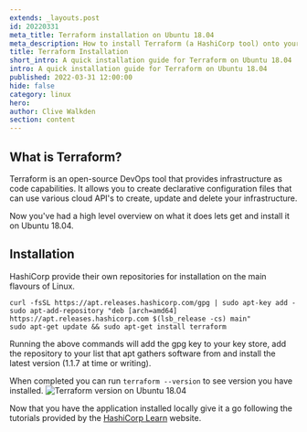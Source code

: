 ```yaml
---
extends: _layouts.post
id: 20220331
meta_title: Terraform installation on Ubuntu 18.04
meta_description: How to install Terraform (a HashiCorp tool) onto your Ubuntu system. 
title: Terraform Installation
short_intro: A quick installation guide for Terraform on Ubuntu 18.04
intro: A quick installation guide for Terraform on Ubuntu 18.04
published: 2022-03-31 12:00:00
hide: false
category: linux
hero:
author: Clive Walkden
section: content
---
```


## What is Terraform?
Terraform is an open-source DevOps tool that provides infrastructure as code capabilities. It allows you to create declarative configuration files that can use various cloud API's to create, update and delete your infrastructure.

Now you've had a high level overview on what it does lets get and install it on Ubuntu 18.04.

## Installation
HashiCorp provide their own repositories for installation on the main flavours of Linux.

```shell
curl -fsSL https://apt.releases.hashicorp.com/gpg | sudo apt-key add -
sudo apt-add-repository "deb [arch=amd64] https://apt.releases.hashicorp.com $(lsb_release -cs) main"
sudo apt-get update && sudo apt-get install terraform
```

Running the above commands will add the gpg key to your key store, add the repository to your list that apt gathers software from and install the latest version (1.1.7 at time or writing).

When completed you can run `terraform --version` to see version you have installed.
<img alt="Terraform version on Ubuntu 18.04" src="/assets/images/blog/articles/terraform-version.png" />

Now that you have the application installed locally give it a go following the tutorials provided by the <a href="https://learn.hashicorp.com/terraform" rel="external" target="_blank">HashiCorp Learn</a> website.
